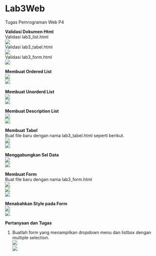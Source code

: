# Lab3Web
Tugas Pemrograman Web P4

**Validasi Dokumen Html** <br>
Validasi lab3_list.html<br>
 <img src="/Lab3Web(ss)/validasi_list.png" img><br>
Validasi lab3_tabel.html<br>
 <img src="/Lab3Web(ss)/validasi_tabel.png" img><br>
Validasi lab3_form.html<br>
<img src="/Lab3Web(ss)/validasi_form.png" img><br>

**Membuat Ordered List** <br>
 <img src="/Lab3Web(ss)/1.png" img> <br>
 <img src="/Lab3Web(ss)/2.png" img> <br>
 <br>
**Membuat Unorderd List** <br>
 <img src="/Lab3Web(ss)/3.png" img><br>
 <img src="/Lab3Web(ss)/4.png" img><br>
 
**Membuat Description List**<br>
 <img src="/Lab3Web(ss)/5.png" img><br>
 <img src="/Lab3Web(ss)/6.png" img><br>
 
**Membuat Tabel**<br>
 Buat file baru dengan nama lab3_tabel.html seperti berikut. <br>
 <img src="/Lab3Web(ss)/7.png" img><br>
 <img src="/Lab3Web(ss)/8.png" img><br>
 
**Menggabungkan Sel Data**<br>
 <img src="/Lab3Web(ss)/9.png" img><br> 
 <img src="/Lab3Web(ss)/10.png" img><br>
 
**Membuat Form** <br>
Buat file baru dengan nama lab3_form.html <br>
 <img src="/Lab3Web(ss)/11.png" img><br>
 <img src="/Lab3Web(ss)/12.png" img><br>
 <img src="/Lab3Web(ss)/13.png" img><br>
 
**Menabahkan Style pada Form**<br>
 <img src="/Lab3Web(ss)/14.png" img><br>
 <img src="/Lab3Web(ss)/15.png" img><br>

**Pertanyaan dan Tugas** <br>
1. Buatlah form yang menampilkan dropdown menu dan listbox dengan multiple selection.<br>
<img src="/Lab3Web(ss)/16.png" img> <br> 
<img src="/Lab3Web(ss)/17.png" img> <br>
 

